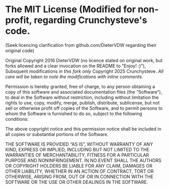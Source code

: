 # The MIT License (Modified for non-profit, regarding Crunchysteve's code. 
(Seek licencing clarification from github.com/DieterVDW regarding their original code)

Original Copyright 2016 DieterVDW (no licence stated on original work, but forks allowed and a clear invocation on the 
README to "Enjoy! :)"), Subsquent modifications *in this fork only* Copyright 2025 Crunchysteve. *All care will be taken 
to note the modifications with inline comments.*

Permission is hereby granted, free of charge, to any person obtaining a copy of this software and associated documentation 
files (the “Software”), to deal in the Software without restriction, including without limitation the rights to use, copy, 
modify, merge, publish, distribute, sublicense, but not sell or otherwise profit off copies of the Software, and to permit 
persons to whom the Software is furnished to do so, subject to the following conditions:

The above copyright notice and this permission notice shall be included in all copies or substantial portions of the 
Software.

THE SOFTWARE IS PROVIDED “AS IS”, WITHOUT WARRANTY OF ANY KIND, EXPRESS OR IMPLIED, INCLUDING BUT NOT LIMITED TO THE 
WARRANTIES OF MERCHANTABILITY, FITNESS FOR A PARTICULAR PURPOSE AND NONINFRINGEMENT. IN NO EVENT SHALL THE AUTHORS OR 
COPYRIGHT HOLDERS BE LIABLE FOR ANY CLAIM, DAMAGES OR OTHER LIABILITY, WHETHER IN AN ACTION OF CONTRACT, TORT OR OTHERWISE, 
ARISING FROM, OUT OF OR IN CONNECTION WITH THE SOFTWARE OR THE USE OR OTHER DEALINGS IN THE SOFTWARE.

